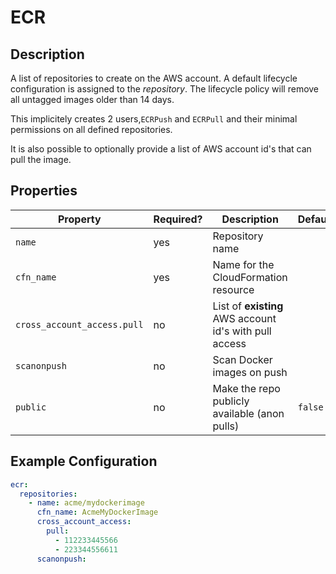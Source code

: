 # ECR

## Description

A list of repositories to create on the AWS account. A default lifecycle configuration
is assigned to the _repository_. The lifecycle policy will remove all untagged images
older than 14 days.

This implicitely creates 2 users,`ECRPush` and `ECRPull` and their minimal permissions
on all defined repositories.

It is also possible to optionally provide a list of AWS account id's that can pull
the image.

## Properties

| Property                    | Required? | Description                                            | Default |
|-----------------------------|-----------|--------------------------------------------------------|---------|
| `name`                      | yes       | Repository name                                        |         |
| `cfn_name`                  | yes       | Name for the CloudFormation resource                   |         |
| `cross_account_access.pull` | no        | List of **existing** AWS account id's with pull access |         |
| `scanonpush`                | no        | Scan Docker images on push                             |         |
| `public`                    | no        | Make the repo publicly available (anon pulls)          | `false` |

## Example Configuration

```yaml
ecr:
  repositories:
    - name: acme/mydockerimage
      cfn_name: AcmeMyDockerImage
      cross_account_access:
        pull:
          - 112233445566
          - 223344556611
      scanonpush:
```
